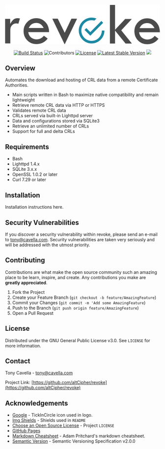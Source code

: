 <!-- PROJECT LOGO -->
<p align="center">
  <a href="https://github.com/altCipher/revoke">
    <img src="images/logo.png" alt="Logo">
  </a>
</p>

<!-- PROJECT SHIELDS -->
<p align="center">
  <a href="https://github.com/altCipher/revoke/"><img src="https://img.shields.io/badge/build-passing-brightgreen.svg" alt="Build Status"></a>
  <img src="https://img.shields.io/github/contributors/altCipher/revoke.svg" alt="Contributors">
  <a href="LICENSE"><img src="https://img.shields.io/github/license/altCipher/revoke.svg" alt="License"></a>
  <a href="https://github.com/revokehq/revoke/releases"><img src="https://img.shields.io/github/release/altCipher/revoke.svg" alt="Latest Stable Version"></a>
  <a href="https://bestpractices.coreinfrastructure.org/projects/2731"><img src="https://bestpractices.coreinfrastructure.org/projects/2731/badge"></a>
</p>

## Overview

Automates the download and hosting of CRL data from a remote Certificate Authorities. 

- Main scripts written in Bash to maximize native compatibility and remain lightweight
- Retrieve remote CRL data via HTTP or HTTPS
- Validates remote CRL data
- CRLs served via built-in Lighttpd server
- Data and configurations stored via SQLite3
- Retrieve an unlimited number of CRLs
- Support for full and delta CRLs

## Requirements
- Bash
- Lighttpd 1.4.x
- SQLite 3.x.x
- OpenSSL 1.0.2 or later
- Curl 7.29 or later

## Installation

Installation instructions here.

## Security Vulnerabilities

If you discover a security vulnerability within revoke, please send an e-mail to [tony@cavella.com](mailto:tony@cavella.com?Revoke%20Security%20Vulnerability). Security vulnerabilities are taken very seriously and will be addressed with the utmost priority.

## Contributing

Contributions are what make the open source community such an amazing place to be learn, inspire, and create. Any contributions you make are **greatly appreciated**.

1. Fork the Project
2. Create your Feature Branch (`git checkout -b feature/AmazingFeature`)
3. Commit your Changes (`git commit -m 'Add some AmazingFeature`)
4. Push to the Branch (`git push origin feature/AmazingFeature`)
5. Open a Pull Request

## License

Distributed under the GNU General Public License v3.0. See `LICENSE` for more information.

## Contact

Tony Cavella - tony@cavella.com

Project Link: [https://github.com/altCipher/revoke](https://github.com/altCipher/revoke)

<!-- ACKNOWLEDGEMENTS -->
## Acknowledgements
* [Google](https://www.flaticon.com/authors/google) - TickInCircle icon used in logo.
* [Img Shields](https://shields.io) - Shields used in `README`
* [Choose an Open Source License](https://choosealicense.com) - Project `LICENSE`
* [GitHub Pages](https://pages.github.com)
* [Markdown Cheatsheet](https://github.com/adam-p/markdown-here/wiki/Markdown-Cheatsheet) - Adam Pritchard's markdown cheatsheet.
* [Semantic Version](https://semver.org) - Semantic Versioning Specification v2.0.0
